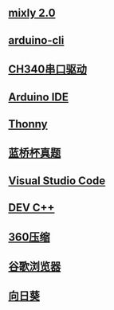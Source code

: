 ## [mixly 2.0](http://www.cele-tech.com:5000/sharing/m949pbl1c)

## [arduino-cli](https://downloads.arduino.cc/arduino-cli/arduino-cli_latest_Windows_64bit.zip)

## [CH340串口驱动](https://www.wch.cn/downloads/file/65.html)

## [Arduino IDE](https://downloads.arduino.cc/arduino-ide/arduino-ide_2.3.2_Windows_64bit.exe)

## [Thonny](http://tslb.i234.me:5000/sharing/W4OpWsUwk)

## [蓝桥杯真题](http://www.cele-tech.com:5000/sharing/HK36AJjfB)

## [Visual Studio Code](https://code.visualstudio.com/docs/?dv=win64user)

## [DEV C++](https://pc.qq.com/detail/16/detail_163136.html)

## [360压缩](https://www.360totalsecurity.com/zh-cn/download-free-360-zip/)

## [谷歌浏览器](https://dl.google.com/tag/s/appguid%3D%7B8A69D345-D564-463C-AFF1-A69D9E530F96%7D%26iid%3D%7B8DFA7F4B-A60F-278B-84C2-338237943B54%7D%26lang%3Dzh-CN%26browser%3D5%26usagestats%3D1%26appname%3DGoogle%2520Chrome%26needsadmin%3Dprefers%26ap%3Dx64-statsdef_1%26installdataindex%3Dempty/chrome/install/ChromeStandaloneSetup64.exe)

## [向日葵](https://sunlogin.oray.com/download)
